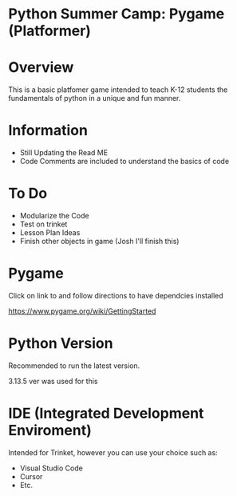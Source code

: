 # Python Summer Camp: Pygame (Platformer)

# Overview

This is a basic platfomer game intended to teach K-12 students the fundamentals of python in a unique and fun manner. 

# Information 
- Still Updating the Read ME
- Code Comments are included to understand the basics of code

# To Do
- Modularize the Code
- Test on trinket
- Lesson Plan Ideas
- Finish other objects in game (Josh I'll finish this)

# Pygame
Click on link to and follow directions to have dependcies installed

https://www.pygame.org/wiki/GettingStarted 

# Python Version 
Recommended to run the latest version. 

3.13.5 ver was used for this 

# IDE (Integrated Development Enviroment) 

Intended for Trinket, however you can use your choice such as:
- Visual Studio Code
- Cursor
- Etc.
